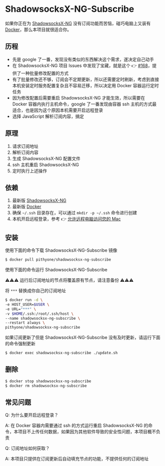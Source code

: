 # ShadowsocksX-NG-Subscribe

如果你正在为 [ShadowsocksX-NG](https://github.com/shadowsocks/ShadowsocksX-NG) 没有订阅功能而苦恼，碰巧电脑上又装有 [Docker](https://www.docker.com)，那么本项目就很适合你。

## 历程

- 先是 google 了一番，发现没有类似的东西解决这个需求，遂决定自己动手
- 在 ShadowsocksX-NG 项目 Issues 中发现了宝藏，就是这个 :point_right: [#168](https://github.com/shadowsocks/ShadowsocksX-NG/issues/168#issuecomment-269783544)，提供了一种批量修改配置的方式
- 有了批量修改还不够，订阅会不定期更新，所以还需要定时刷新，考虑到直接本机安装定时服务配置复杂且不容易迁移，所以决定用 Docker 容器运行定时任务
- 因为修改配置后需要重启 ShadowsocksX-NG 才能生效，所以需要在 Docker 容器内执行主机命令，google 了一番发现由容器 ssh 主机的方式最适合，也是因为这个原因本机需要开启远程登录
- 选择 JavaScript 解析订阅内容，搞定

## 原理

1. 请求订阅地址
2. 解析订阅内容
3. 生成 ShadowsocksX-NG 配置文件
4. ssh 主机重启 ShadowsocksX-NG
5. 定时执行上述操作

## 依赖

1. 最新版 [ShadowsocksX-NG](https://github.com/shadowsocks/ShadowsocksX-NG)
2. 最新版 [Docker](https://www.docker.com)
3. 确保 `~/.ssh` 目录存在，可以通过 `mkdir -p ~/.ssh` 命令进行创建
4. 本机开启远程登录，参考 :point_right: [允许远程电脑访问您的 Mac](https://support.apple.com/zh-cn/guide/mac-help/mchlp1066/mac)

## 安装

使用下面的命令下载 ShadowsocksX-NG-Subscribe 镜像

```bash
$ docker pull pithyone/shadowsocksx-ng-subscribe
```

使用下面的命令运行 ShadowsocksX-NG-Subscribe

:warning::warning::warning: 运行后订阅地址的节点将覆盖原有节点，请注意备份 :warning::warning::warning:

将 `***` 替换成你自己的订阅地址

```bash
$ docker run -d \
-e HOST_USER=$USER \
-e URL="***" \
-v $HOME/.ssh:/root/.ssh/host \
--name shadowsocksx-ng-subscribe \
--restart always \
pithyone/shadowsocksx-ng-subscribe
```

如果订阅更新了但是 ShadowsocksX-NG-Subscribe 没有及时更新，请运行下面的命令强制更新

```bash
$ docker exec shadowsocksx-ng-subscribe ./update.sh
```

## 删除

```bash
$ docker stop shadowsocksx-ng-subscribe
$ docker rm shadowsocksx-ng-subscribe
```

## 常见问题

Q: 为什么要开启远程登录？

A: 在 Docker 容器内需要通过 ssh 的方式运行重启 ShadowsocksX-NG 的命令，本项目不上传任何数据，如果因为其他软件导致的安全性问题，本项目概不负责

Q: 订阅地址如何获取？

A: 本项目只提供在订阅更新后自动填充节点的功能，不提供任何的订阅地址
